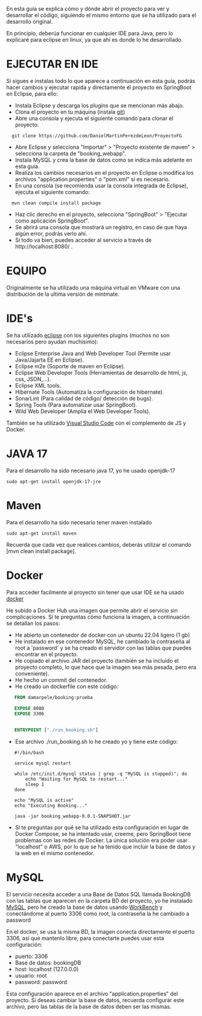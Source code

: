 En esta guía se explica cómo y dónde abrir el proyecto para ver y desarrollar el código, siguiendo el mismo entorno que se ha utilizado para el desarrollo original.

En principio, deberúa funcionar en cualquier IDE para Java, pero lo explicaré para eclipse en linux, ya que ahí es donde lo he desarrollado.

# EJECUTAR EN IDE
Si sigues e instalas todo lo que aparece a continuación en esta guía, podrás hacer cambios y ejecutar rapida y directamente el proyecto en SpringBoot en Eclipse, para ello:

  - Instala Eclipse y descarga los plugins que se mencionan más abajo.
  - Clona el proyecto en tu máquina (instala [git](https://www.digitalocean.com/community/tutorials/how-to-install-git-on-ubuntu-20-04-es))
  - Abre una consola y ejecuta el siguiente comando para clonar el proyecto:
  ```console
    git clone https://github.com/DanielMartinPerezdeLeon/ProyectoFG
  ```
  - Abre Eclipse y selecciona "Importar" > "Proyecto existente de maven" > selecciona la carpeta de "booking_webapp".
  - Instala MySQL y crea la base de datos como se indica más adelante en esta guía.
  - Realiza los cambios necesarios en el proyecto en Eclipse o modifica los archivos "application.properties" o "pom.xml" si es necesario.
  - En una consola (se recomienda usar la consola integrada de Eclipse), ejecuta el siguiente comando:
  ```console
    mvn clean compile install package
  ```
  - Haz clic derecho en el proyecto, selecciona "SpringBoot" > "Ejecutar como aplicación SpringBoot".
  - Se abrirá una consola que mostrará un registro, en caso de que haya algún error, podrás verlo ahí.
  - Si todo va bien, puedes acceder al servicio a través de http://localhost:8080/ .

# EQUIPO
Originalmente se ha utilizado una máquina virtual en VMware con una distribución de la ultima versión de mintmate.

# IDE's
Se ha utilizado [eclipse](https://www.eclipse.org/downloads/packages/installer) con los siguientes plugins (muchos no son necesarios pero ayudan muchisimo):
  - Eclipse Enterprise Java and Web Developer Tool (Permite usar Java/Jajarta EE en Eclipse).
  - Eclipse m2e (Soporte de maven en Eclipse).
  - Eclipse Web Developer Tools (Herramientas de desarrollo de html, js, css, JSON,...).
  - Eclipse XML tools.
  - Hibernate Tools (Automatiza la configuración de hibernate).
  - SonarLint (Para calidad de código/ detección de bugs).
  - Spring Tools (Para automatizar usar SpringBoot).
  - Wild Web Developer (Amplía el Web Developer Tools).

También se ha utilizado [Visual Studio Code](https://code.visualstudio.com/) con el complemento de JS y Docker.

# JAVA 17
Para el desarrollo ha sido necesario java 17, yo he usado openjdk-17
```console
sudo apt-get install openjdk-17-jre
```
# Maven
Para el desarrollo ha sido necesario tener maven instalado
```console
sudo apt-get install maven
```
Recuerda que cada vez que realices cambios, deberás utilizar el comando [mvn clean install package].

# Docker 
Para acceder facilmente al proyecto sin tener que usar IDE se ha usado [docker](https://docs.docker.com/engine/install/ubuntu/)

He subido a Docker Hub una imagen que permite abrir el servicio sin complicaciones. Si te preguntas cómo funciona la imagen, a continuación se detallan los pasos:
- He abierto un contenedor de docker con un ubuntu 22.04 ligero (1 gb)
- He instalado en ese contenedor MySQL, he cambiado la contraseña al root a 'password' y se ha creado el servidor con las tablas que puedes encontrar en el proyecto.
- He copiado el archivo JAR del proyecto (también se ha incluido el proyecto completo, lo que hace que la imagen sea más pesada, pero era conveniente).
- He hecho un commit del contenedor.
- He creado un dockerfile con este código:
 ```dockerfile
    FROM damarpele/booking:prueba

    EXPOSE 8080
    EXPOSE 3306


    ENTRYPOINT ["./run_booking.sh"]
```
- Ese archivo ./run_booking.sh lo he creado yo y tiene este código:
 ```console 
    #!/bin/bash

    service mysql restart

    while /etc/init.d/mysql status | grep -q "MySQL is stopped)"; do
        echo "Waiting for MySQL to restart..."
        sleep 1
    done

    echo "MySQL is active"
    echo "Executing Booking..."

    java -jar booking_webapp-0.0.1-SNAPSHOT.jar 
```
- Si te preguntas por qué se ha utilizado esta configuración en lugar de Docker Compose, se ha intentado usar, creeme, pero SpringBoot tiene problemas con las redes de Docker. La única solución era poder usar "localhost" o AWS, por lo que se ha tenido que incluir la base de datos y la web en el mismo contenedor.


# MySQL
El servicio necesita acceder a una Base de Datos SQL llamada BookingDB con las tablas que aparecen en la carpeta BD del proyecto, yo he instalado [MySQL](https://www.digitalocean.com/community/tutorials/how-to-install-mysql-on-ubuntu-20-04-es), pero he creado la base de
datos usando [WorkBench](https://linuxhint.com/installing_mysql_workbench_ubuntu/) y conectándome al puerto 3306 como root, la contraseña la he cambiado a password

En el docker, se usa la misma BD, la imagen conecta directamente el puerto 3306, así que mantenlo libre, para conectarte puedes usar esta configuración:
- puerto: 3306
- Base de datos: bookingDB
- host: localhost (127.0.0.0)
- usuario: root
- password: password

Esta configuración aparece en el archivo "application.properties" del proyecto. Si deseas cambiar la base de datos, recuerda configurar este archivo, pero las tablas de la base de datos deben ser las mismas.


